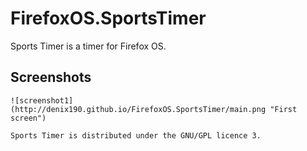 # FirefoxOS.SportsTimer
Sports Timer is a timer for Firefox OS.

## Screenshots
    ![screenshot1](http://denix190.github.io/FirefoxOS.SportsTimer/main.png "First screen") 
    
    Sports Timer is distributed under the GNU/GPL licence 3.

